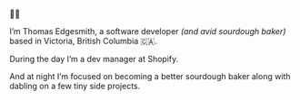 👋🏻

I’m Thomas Edgesmith, a software developer _(and avid sourdough baker)_ based in Victoria, British Columbia 🇨🇦.

During the day
I’m a dev manager at Shopify.

And at night I’m focused on becoming a better sourdough baker along with dabling on a few tiny side projects.
